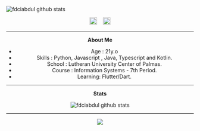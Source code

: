 
![fdciabdul github stats](https://raw.githubusercontent.com/fdciabdul/fdciabdul/master/computer-programming-anime-programming-language-thread-animation-gril-f6c2888a88588db1f063bcfcbc84e6cf.png)

<center>
<a href="https://instagram.com/vinisanttt"><img src="https://image.flaticon.com/icons/svg/174/174855.svg" alt="alt text" width="20" height="20"></a>
 &nbsp;&nbsp; <a href="https://www.linkedin.com/in/vinisantt/"><img src="https://image.flaticon.com/icons/svg/2111/2111499.svg" alt="alt text" width="20" height="20"></a>



___

**About Me**

- Age : 21y.o
- Skills : Python, Javascript , Java, Typescript and Kotlin.
- School : Lutheran University Center of Palmas.
- Course : Information Systems - 7th Period.
- Learning: Flutter/Dart.
___
**Stats**

![fdciabdul github stats](https://github-readme-stats.vercel.app/api?username=vinisantt&show_icons=true&title_color=fff&icon_color=79ff97&text_color=9f9f9f&bg_color=151515)

___

<a href="https://github.com/vinisantt">
  <img align="center" src="https://github-readme-stats.vercel.app/api/top-langs/?username=vinisantt&theme=radical" />
</a>
